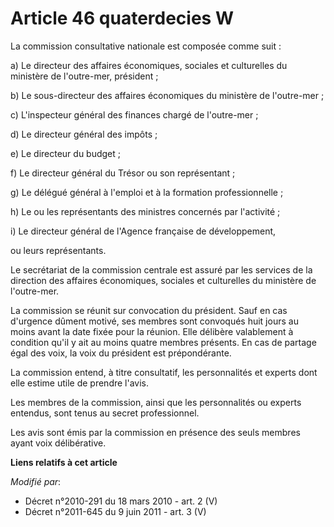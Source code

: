 # Article 46 quaterdecies W

La commission consultative nationale est composée comme suit : 

a) Le directeur des affaires économiques, sociales et culturelles du ministère de l'outre-mer, président ; 

b) Le sous-directeur des affaires économiques du ministère de l'outre-mer ; 

c) L'inspecteur général des finances chargé de l'outre-mer ; 

d) Le directeur général des impôts ; 

e) Le directeur du budget ; 

f) Le directeur général du Trésor ou son représentant ; 

g) Le délégué général à l'emploi et à la formation professionnelle ; 

h) Le ou les représentants des ministres concernés par l'activité ; 

i) Le directeur général de l'Agence française de développement, 

ou leurs représentants. 

Le secrétariat de la commission centrale est assuré par les services de la direction des affaires économiques, sociales et
culturelles du ministère de l'outre-mer. 

La commission se réunit sur convocation du président. Sauf en cas d'urgence dûment motivé, ses membres sont convoqués huit
jours au moins avant la date fixée pour la réunion. Elle délibère valablement à condition qu'il y ait au moins quatre membres
présents. En cas de partage égal des voix, la voix du président est prépondérante. 

La commission entend, à titre consultatif, les personnalités et experts dont elle estime utile de prendre l'avis. 

Les membres de la commission, ainsi que les personnalités ou experts entendus, sont tenus au secret professionnel. 

Les avis sont émis par la commission en présence des seuls membres ayant voix délibérative.

**Liens relatifs à cet article**

_Modifié par_:

  - Décret n°2010-291 du 18 mars 2010 - art. 2 (V)
  - Décret n°2011-645 du 9 juin 2011 - art. 3 (V)
